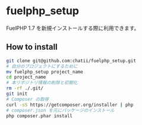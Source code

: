 fuelphp_setup
=============

FuelPHP 1.7 を新規インストールする際に利用できます。


## How to install

```bash
git clone git@github.com:chatii/fuelphp_setup.git
# 自分のプロジェクトにするために
mv fuelphp_setup project_name
cd project_name
# 本リポジトリ情報の削除と初期化
rm -rf ./.git/
git init
# Composer の取得
curl -sS https://getcomposer.org/installer | php
# composer.json を元にパッケージのインストール
php composer.phar install
```
